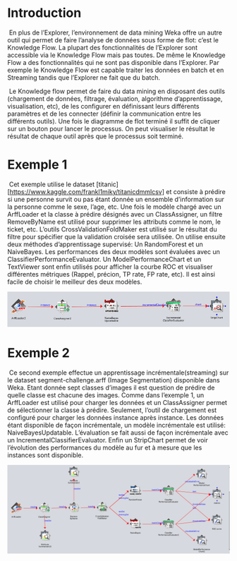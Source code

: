 # Introduction

​	En plus de l’Explorer, l’environnement de data mining Weka offre un autre outil qui permet de faire l’analyse de données sous forme de flot: c’est le Knowledge Flow. La plupart des fonctionnalités de l’Explorer sont accessible via le Knowledge Flow mais pas toutes. De même le Knowledge Flow a des fonctionnalités qui ne sont pas disponible dans l’Explorer. Par exemple le Knowledge Flow est capable traiter les données en batch et en Streaming tandis que l’Explorer ne fait que du batch.

​	Le Knowledge flow permet de faire du data mining en disposant des outils (chargement de données, filtrage, évaluation, algorithme d’apprentissage, visualisation, etc), de les configurer en définissant leurs différents paramètres et de les connecter (définir la communication entre les différents outils). Une fois le diagramme de flot terminé il suffit de cliquer sur un bouton pour lancer le processus. On peut visualiser le résultat le résultat de chaque outil après que le processus soit terminé.

# Exemple 1

​	Cet exemple utilise le dataset [titanic][https://www.kaggle.com/frankl1miky/titanicdmmlcsv] et consiste à prédire si une personne survit ou pas étant donnée un ensemble d’information sur la personne comme le sexe, l’age, etc. Une fois le modèle chargé avec un ArffLoader et la classe à prédire désignés avec un ClassAssigner, un filtre RemoveByName est utilisé pour supprimer les attributs comme le nom, le ticket, etc. L’outils CrossValidationFoldMaker est utilisé sur le résultat du filtre pour spécifier que la validation croisée sera utilisée. On utilise ensuite deux méthodes d’apprentissage supervisé: Un RandomForest et un NaiveBayes. Les performances des deux modèles sont évaluées avec un ClassifierPerformanceEvaluator. Un ModelPerformanceChart et un TextViewer sont enfin utilisés pour afficher la courbe ROC et visualiser différentes métriques (Rappel, précion, TP rate, FP rate, etc). Il est ainsi facile de choisir le meilleur des deux modèles.

![Knowledge Flow Titanic](https://github.com/frankl1/TechnologieDuDecisionl-M2-ISIMA/blob/master/Devoir%201/knowledge-flow-streaming.png)

# Exemple 2

​	Ce second exemple effectue un apprentissage incrémentale(streaming) sur le dataset segment-challenge.arff (Image Segmentation) disponible dans Weka. Etant donnée sept classes d’images il est question de prédire de quelle classe est chacune des images. Comme dans l’exemple 1, un ArffLoader est utilisé pour charger les données et un ClassAssigner permet de sélectionner la classe à prédire. Seulement, l’outil de chargement est configuré pour charger les données instance après instance. Les données étant disponible de façon incrémentale, un modèle incrémentale est utilisé: NaiveBayesUpdatable. L’évaluation se fait aussi de façon incrémentale avec un IncrementalClassifierEvaluator. Enfin un StripChart permet de voir l’évolution des performances du modèle au fur et à mesure que les instances sont disponible.

![Knowledge Flow Streaming](https://github.com/frankl1/TechnologieDuDecisionl-M2-ISIMA/blob/master/Devoir%201/knowledge-flow-titanic.png)